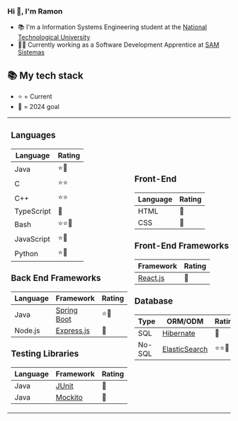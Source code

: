 ### Hi 👋, I'm Ramon

- 📚 I'm a Information Systems Engineering student at the [National Technological University](http://www.sistemas.frba.utn.edu.ar/)
- 👨‍💻 Currently working as a Software Development Apprentice at [SAM Sistemas](https://www.samsistemas.com.ar/)


## 📚 My tech stack

- ⭐ = Current
- 🎯 = 2024 goal

<table>
  <tr>
    <td>
  
### Languages

| Language   | Rating     |
| ---------- | ---------- |
| Java       | ⭐🎯  |
| C          | ⭐⭐  |
| C++        | ⭐⭐  |
| TypeScript | 🎯  |
| Bash       | ⭐⭐🎯  |
| JavaScript | ⭐🎯  |
| Python     | ⭐🎯  |
      
### Back End Frameworks

| Language | Framework                                                     | Rating    |
| -------- | ------------------------------------------------------------- | --------- |
| Java     | [Spring Boot](https://github.com/spring-projects/spring-boot) | ⭐🎯  |
| Node.js  | [Express.js](https://github.com/expressjs/express)            | 🎯  | 

### Testing Libraries
      
| Language | Framework                                     | Rating    |
| -------- | --------------------------------------------- | --------- |
| Java     | [JUnit](https://github.com/junit-team/junit5) | 🎯 |
| Java     | [Mockito](https://github.com/mockito/mockito) | 🎯 |
      
   </td>
   <td>
 
### Front-End

| Language                                                | Rating   | 
| ------------------------------------------------------- | -------- |
| HTML                                                    | 🎯   | 
| CSS                                                     | 🎯   |

### Front-End Frameworks

| Framework                                      | Rating   |
| ---------------------------------------------- | -------- |
| [React.js](https://github.com/facebook/react)  | 🎯 |

### Database

| Type    | ORM/ODM                                                   | Rating   |
| ------- | --------------------------------------------------------- | -------- |
| SQL     | [Hibernate](https://github.com/hibernate/hibernate-orm)   | 🎯  |
| No-SQL  | [ElasticSearch](https://github.com/elastic/elasticsearch) | ⭐⭐🎯  | 

   </td>
   <td>

### Dev Ops

| Technology | Rating     |
| ---------- | ---------- |
| Git        | ⭐🎯🎯|
| Docker     | ⭐🎯🎯|
| Nginx      | 🎯 |
| AWS        | 🎯🎯 |
| Kubernetes | 🎯🎯  |

### Build Tools
     
| Tool     | Rating   |
| -------- | -------- |
| Maven    | ⭐🎯 | 
| Makefile | ⭐🎯🎯| 
| CMake    | 🎯  |


  </td>
 </tr>
</table>


<!---
ramonvegaval/ramonvegaval is a ✨ special ✨ repository because its `README.md` (this file) appears on your GitHub profile.
You can click the Preview link to take a look at your changes.
--->
